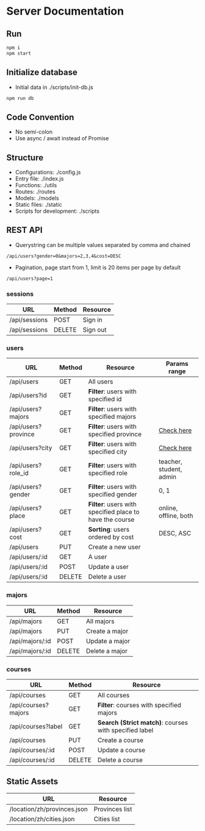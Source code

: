 # Server Documentation

## Run
```js
npm i
npm start
```

## Initialize database
* Initial data in ./scripts/init-db.js
```js
npm run db 
```

## Code Convention
* No semi-colon
* Use async / await instead of Promise

## Structure
* Configurations: ./config.js
* Entry file: ./index.js
* Functions: ./utils
* Routes: ./routes
* Models: ./models
* Static files: ./static
* Scripts for development: ./scripts

## REST API
* Querystring can be multiple values separated by comma and chained
```
/api/users?gender=0&majors=2,3,4&cost=DESC
```
* Pagination, page start from 1, limit is 20 items per page by default
```
/api/users?page=1
```

### sessions
| URL | Method | Resource |
| - | - | - |
| /api/sessions | POST | Sign in |
| /api/sessions | DELETE | Sign out |

### users
| URL | Method | Resource | Params range |
| - | - | - | - |
| /api/users | GET | All users | |
| /api/users?id | GET | **Filter**: users with specified id |  |
| /api/users?majors | GET | **Filter**: users with specified majors |  |
| /api/users?province | GET | **Filter**: users with specified province | [Check here](http://39.104.108.82:3001/location/zh/provinces.json) |
| /api/users?city | GET | **Filter**: users with specified city | [Check here](http://39.104.108.82:3001/location/zh/cities.json) |
| /api/users?role_id | GET | **Filter**: users with specified role | teacher, student, admin |
| /api/users?gender | GET | **Filter**: users with specified gender | 0, 1 |
| /api/users?place | GET | **Filter**: users with specified place to have the course | online, offline, both |
| /api/users?cost | GET | **Sorting**: users ordered by cost | DESC, ASC |
| /api/users | PUT | Create a new user |
| /api/users/:id | GET | A user |
| /api/users/:id | POST | Update a user |
| /api/users/:id | DELETE | Delete a user |


### majors
| URL | Method | Resource |
| - | - | - |
| /api/majors | GET | All majors |
| /api/majors | PUT | Create a major |
| /api/majors/:id | POST | Update a major |
| /api/majors/:id | DELETE | Delete a major |

### courses
| URL | Method | Resource |
| - | - | - |
| /api/courses | GET | All courses |
| /api/courses?majors | GET | **Filter**: courses with specified majors |
| /api/courses?label | GET | **Search (Strict match)**: courses with specified label |
| /api/courses | PUT | Create a course |
| /api/courses/:id | POST | Update a course |
| /api/courses/:id | DELETE | Delete a course |

## Static Assets
| URL | Resource |
| - | - |
| /location/zh/provinces.json | Provinces list |
| /location/zh/cities.json | Cities list |


